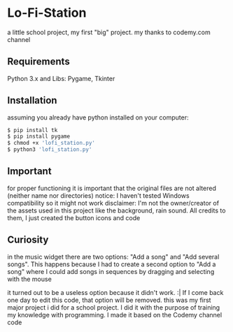 # Lo-Fi-Station
a little school project, my first "big" project. my thanks to codemy.com channel

## Requirements
Python 3.x and Libs: Pygame, Tkinter

## Installation 
assuming you already have python installed
on your computer:
```bash
$ pip install tk
$ pip install pygame
$ chmod +x 'lofi_station.py'
$ python3 'lofi_station.py'
```

## Important
for proper functioning it is important that the original files are not altered (neither name nor directories)
notice: I haven't tested Windows compatibility so it might not work
disclaimer: I'm not the owner/creator of the assets used in this project like the background, rain sound.
All credits to them, I just created the button icons and code

## Curiosity
in the music widget there are two options: "Add a song" and "Add several songs".
This happens because I had to create a second option to "Add a song" where I could add songs in sequences by dragging and selecting with the mouse

it turned out to be a useless option because it didn't work. :|
If I come back one day to edit this code, that option will be removed.
this was my first major project i did for a school project. 
I did it with the purpose of training my knowledge with programming. 
I made it based on the Codemy channel code

